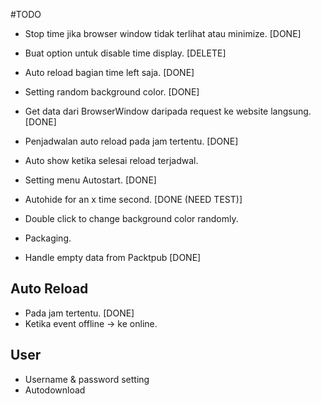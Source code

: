 #TODO

- Stop time jika browser window tidak terlihat atau minimize. [DONE]
- Buat option untuk disable time display. [DELETE]
- Auto reload bagian time left saja. [DONE]
- Setting random background color. [DONE]
- Get data dari BrowserWindow daripada request ke website langsung. [DONE]

- Penjadwalan auto reload pada jam tertentu. [DONE]
- Auto show ketika selesai reload terjadwal.
- Setting menu Autostart. [DONE]
- Autohide for an x time second. [DONE (NEED TEST)]
- Double click to change background color randomly.

- Packaging.
- Handle empty data from Packtpub [DONE]

## Auto Reload
- Pada jam tertentu. [DONE]
- Ketika event offline -> ke online.

## User 
- Username & password setting
- Autodownload